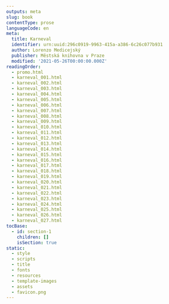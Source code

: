 ```yaml
---
outputs: meta
slug: book
contentType: prose
languageCode: en
meta:
  title: Karneval
  identifier: urn:uuid:296c0919-9963-415a-a386-6c26c077b931
  author: Lorenzo Medicejský
  publisher: Městská knihovna v Praze
  modified: '2021-05-26T00:00:00.000Z'
readingOrder:
  - promo.html
  - karneval_001.html
  - karneval_002.html
  - karneval_003.html
  - karneval_004.html
  - karneval_005.html
  - karneval_006.html
  - karneval_007.html
  - karneval_008.html
  - karneval_009.html
  - karneval_010.html
  - karneval_011.html
  - karneval_012.html
  - karneval_013.html
  - karneval_014.html
  - karneval_015.html
  - karneval_016.html
  - karneval_017.html
  - karneval_018.html
  - karneval_019.html
  - karneval_020.html
  - karneval_021.html
  - karneval_022.html
  - karneval_023.html
  - karneval_024.html
  - karneval_025.html
  - karneval_026.html
  - karneval_027.html
tocBase:
  - id: section-1
    children: []
    isSection: true
static:
  - style
  - scripts
  - title
  - fonts
  - resources
  - template-images
  - assets
  - favicon.png
---
```

